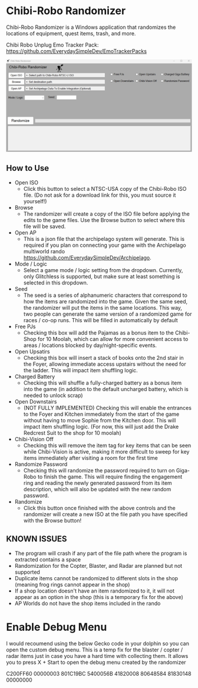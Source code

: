 # Chibi-Robo Randomizer

Chibi-Robo Randomizer is a Windows application that randomizes the locations of equipment, quest items, trash, and more.

Chibi Robo Unplug Emo Tracker Pack: https://github.com/EverydaySimpleDev/EmoTrackerPacks

![Screencap of Randomizer GUI](/Randomizer/interfaceIMG.PNG)

## How to Use

- Open ISO
  - Click this button to select a NTSC-USA copy of the Chibi-Robo ISO file. (Do not ask for a download link for this, you must source it yourself!)
- Browse
  - The randomizer will create a copy of the ISO file before applying the edits to the game files. Use the Browse button to select where this file will be saved.
- Open AP
  - This is a json file that the archipelago system will generate. This is required if you plan on connecting your game with the Archipelago multiworld rando https://github.com/EverydaySimpleDev/Archipelago.
- Mode / Logic
  - Select a game mode / logic setting from the dropdown. Currently, only Glitchless is supported, but make sure at least something is selected in this dropdown.
- Seed
  - The seed is a series of alphanumeric characters that correspond to how the items are randomized into the game. Given the same seed, the randomizer will put the items in the same locations. This way, two people can generate the same version of a randomized game for races / co-op runs. This will be filled in automatically by default
- Free PJs
  - Checking this box will add the Pajamas as a bonus item to the Chibi-Shop for 10 Moolah, which can allow for more convenient access to areas / locations blocked by day/night-specific events.
- Open Upsatirs
  - Checking this box will insert a stack of books onto the 2nd stair in the Foyer, allowing immediate access upstairs without the need for the ladder. This will impact item shuffling logic.
- Charged Battery
  - Checking this will shuffle a fully-charged battery as a bonus item into the game (in addition to the default uncharged battery, which is needed to unlock scrap)
- Open Downstairs
  - (NOT FULLY IMPLEMENTED) Checking this will enable the entrances to the Foyer and Kitchen immediately from the start of the game without having to move Sophie from the Kitchen door. This will impact item shuffling logic. (For now, this will just add the Drake Redcrest Suit to the shop for 10 moolah)
- Chibi-Vision Off
  - Checking this will remove the item tag for key items that can be seen while Chibi-Vision is active, making it more difficult to sweep for key items immediately after visiting a room for the first time
- Randomize Password
  - Checking this will randomize the password required to turn on Giga-Robo to finish the game. This will require finding the engagement ring and reading the newly generated password from its item description, which will also be updated with the new random password.
- Randomize
  - Click this button once finished with the above controls and the randomizer will create a new ISO at the file path you have specified with the Browse button!

## KNOWN ISSUES

- The program will crash if any part of the file path where the program is extracted contains a space
- Randomization for the Copter, Blaster, and Radar are planned but not supported
- Duplicate items cannot be randomized to different slots in the shop (meaning frog rings cannot appear in the shop)
- If a shop location doesn't have an item randomized to it, it will not appear as an option in the shop (this is a temporary fix for the above)
- AP Worlds do not have the shop items included in the rando

# Enable Debug Menu

I would recoumend using the below Gecko code in your dolphin so you can open the custom debug menu.
This is a temp fix for the blaster / copter / radar items just in case you have a hard time with collecting them.
It allows you to press X + Start to open the debug menu created by the randomizer

C200FF60 00000003
801C19BC 5400056B
41820008 80648584
81830148 00000000
